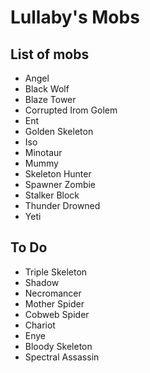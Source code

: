 # Lullaby's Mobs

## List of mobs

- Angel
- Black Wolf
- Blaze Tower
- Corrupted Irom Golem
- Ent
- Golden Skeleton
- Iso
- Minotaur
- Mummy
- Skeleton Hunter
- Spawner Zombie
- Stalker Block
- Thunder Drowned
- Yeti

## To Do

- Triple Skeleton
- Shadow
- Necromancer
- Mother Spider
- Cobweb Spider
- Chariot
- Enye
- Bloody Skeleton
- Spectral Assassin